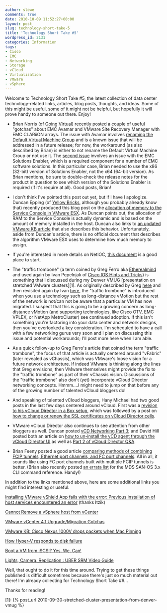 ```yaml
---
author: slowe
comments: true
date: 2010-10-09 11:52:27+00:00
layout: post
slug: technology-short-take-5
title: 'Technology Short Take #5'
wordpress_id: 2131
categories: Information
tags:
- Cisco
- EMC
- Networking
- Storage
- vCloud
- Virtualization
- VMware
- vSphere
---
```


Welcome to Technology Short Take #5, the latest collection of data center technology-related links, articles, blog posts, thoughts, and ideas. Some of this might be useful, some of it might not be helpful, but hopefully it will prove handy to someone out there. Enjoy!

* Brian Norris (of [Going Virtual](http://goingvirtual.wordpress.com)) recently posted a couple of useful "gotchas" about EMC Avamar and VMware Site Recovery Manager with EMC CLARiiON arrays. The issue with Avamar involves [renaming the Default Virtual Machine Group](http://goingvirtual.wordpress.com/2010/10/06/emc-avamar-default-virtual-machine-group-rename-issue/) and is a known issue that will be addressed in a future release; for now, the workaround (as also described by Brian) is either to not rename the Default Virtual Machine Group or not use it. The [second issue](http://goingvirtual.wordpress.com/2010/09/29/vmware-site-recovery-manager-with-clariion-gotcha/) involves an issue with the EMC Solutions Enabler, which is a required component for a number of EMC software solutions. In this particular case, Brian needed to use the x86 (32-bit) version of Solutions Enabler, not the x64 (64-bit version). As Brian mentions, be sure to double-check the release notes for the product in question to see which version of the Solutions Enabler is required (if it's require at all). Good posts, Brian!

* I don't think I've pointed this post out yet, but if I have I apologize. Duncan Epping (of [Yellow Bricks](http://www.yellow-bricks.com), although you probably already know that) recently produced this blog post on the [allocation of memory to the Service Console in VMware ESX](http://www.yellow-bricks.com/2010/09/21/service-console-memory-a-common-misunderstanding-esx-4-0/). As Duncan points out, the allocation of RAM to the Service Console is actually dynamic and is based on the amount of memory installed in the host. Duncan also links to [an updated VMware KB article](http://kb.vmware.com/kb/1003501) that also describes this behavior. Unfortunately, aside from Duncan's article, there is no official document that describes the algorithm VMware ESX uses to determine how much memory to assign.

* If you're interested in more details on NetIOC, [this document](http://www.vmware.com/resources/techresources/10119) is a good place to start.

* The "traffic trombone" (a term coined by Greg Ferro aka [Etherealmind](http://etherealmind.com) and used again by Ivan Pepelnjak of [Cisco IOS Hints and Tricks](http://blog.ioshints.info)) is something that I discussed during my Denver VMUG [presentation on stretched VMware clusters][1]. As originally described by Greg [here](http://etherealmind.com/vmware-vfabric-data-centre-network-design/) and then revisited again by Ivan [here](http://blog.ioshints.info/2010/09/long-distance-vmotion-and-traffic.html), the "traffic trombone" is introduced when you use a technology such as long-distance vMotion but the rest of the network is not/can not be aware that a particular VM has now migrated. I suspect that this is going to be a growing concern as long-distance vMotion (and supporting technologies, like Cisco OTV, EMC VPLEX, or NetApp MetroCluster) see continued adoption. If this isn't something you're factoring into your data center and network designs, then you've overlooked a key consideration. I'm scheduled to have a call with a few networking gurus very soon and I plan on discussing this issue and potential workarounds; I'll post more here when I am able.

* As a quick follow-up to Greg Ferro's article that coined the term "traffic trombone", the focus of that article is actually centered around "vFabric" (later revealed as vChassis), which was VMware's loose vision for a future network architecture. If indeed VMware is thinking along the lines that Greg envisions, then VMware themselves might provide the fix to the "traffic trombone" as part of their vChassis vision. Discussions of the "traffic trombone" also don't (yet) incorporate vCloud Director networking concepts. Hmmm....I might need to jump on that before any of the growing number of talented vCloud bloggers do!

* And speaking of talented vCloud bloggers, Hany Michael had two good posts in the last few days centered around vCloud. First was a [revision to his vCloud Director in a Box setup](http://www.hypervizor.com/2010/10/advanced-guide-vmware-vcloud-director-in-a-box-works-on-4gb-laptops/), which was followed by a post on [how to change or renew the SSL certificates on vCloud Director cells](http://www.hypervizor.com/2010/10/changingrenewing-your-ssl-certificates-on-vcloud-director-cells/).

* VMware vCloud Director also continues to see attention from other bloggers as well. Duncan posted [vCD Networking Part 3](http://www.yellow-bricks.com/2010/10/06/vcd---networking-part-3--use-case-2/); and David Hill posted both an article on [how to un-install the vCD agent through the vCloud Director UI](http://www.virtual-blog.com/2010/10/howto-un-install-the-vcd-agent-through-vcloud-director-ui/) as well as [Part 2 of vCloud Director Q&A](http://www.virtual-blog.com/2010/10/vmware-vcloud-director-qa-part-2/).

* Brian Feeny posted a good article [comparing methods of combining FCIP tunnels, Ethernet port channels, and FC port channels](http://www.feeny.org/?p=510). All in all, it sounds like using FC port channels built with multiple FCIP tunnels is better. (Brian also recently posted [an errata list](http://www.feeny.org/?page_id=87) for the MDS SAN-OS 3.x CLI command reference. Handy!)

In addition to the links mentioned above, here are some additional links you might find interesting or useful:

[Installing VMware vShield App fails with the error: Previous installation of host services encountered an error](http://kb.vmware.com/kb/1028003) (thanks Itzik)  

[Cannot Remove a vSphere host from vCenter](http://ict-freak.nl/2010/10/06/cannot-remove-a-vsphere-host-from-vcenter/)  

[VMware vCenter 4.1 Upgrade/Migration Gotchas](http://jeremywaldrop.wordpress.com/2010/10/05/vmware-vcenter-4-1-upgrademigration-gotchas/)  

[VMware KB: Cisco Nexus 1000V drops packets when Mac Pinning](http://kb.vmware.com/kb/1027731)  

[How Hyper-V responds to disk failure](http://blogs.msdn.com/b/virtual_pc_guy/archive/2010/10/07/how-hyper-v-responds-to-disk-failure.aspx)  

[Boot a VM from iSCSI? Yes. We. Can!](http://vinternals.com/2010/10/boot-a-vm-from-iscsi-yes-we-can/)  

[Lights, Camera, Replication : UBER SRM Video Guide](http://nickapedia.com/2010/10/07/lights-camera-replication-uber-srm-video-guide/)

Well, that ought to do it for this time around. Trying to get these things published is difficult sometimes because there's just so much material out there! I'm already collecting for Technology Short Take #6...

Thanks for reading!

[1]: {% post_url 2010-09-30-stretched-cluster-presentation-from-denver-vmug %}
